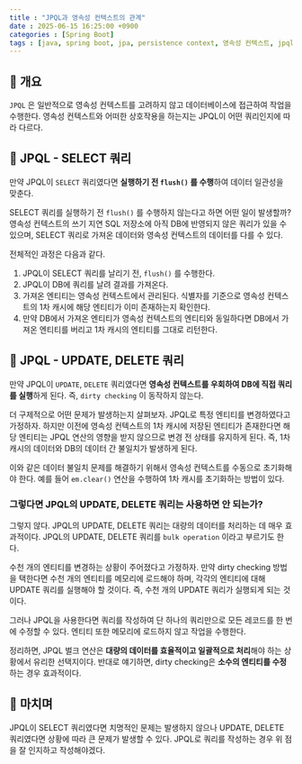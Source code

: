 ```yaml
---
title : "JPQL과 영속성 컨텍스트의 관계"
date : 2025-06-15 16:25:00 +0900
categories : [Spring Boot]
tags : [java, spring boot, jpa, persistence context, 영속성 컨텍스트, jpql, 스프링 부트]
---
```


## 📌 개요

`JPQL` 은 일반적으로 영속성 컨텍스트를 고려하지 않고 데이터베이스에 접근하여 작업을 수행한다. 영속성 컨텍스트와 어떠한 상호작용을 하는지는 JPQL이 어떤 쿼리인지에 따라 다르다.

## 📌 JPQL - SELECT 쿼리

만약 JPQL이 `SELECT` 쿼리였다면 **실행하기 전 `flush()` 를 수행**하여 데이터 일관성을 맞춘다.

SELECT 쿼리를 실행하기 전 `flush()` 를 수행하지 않는다고 하면 어떤 일이 발생할까? 영속성 컨텍스트의 쓰기 지연 SQL 저장소에 아직 DB에 반영되지 않은 쿼리가 있을 수 있으며, SELECT 쿼리로 가져온 데이터와 영속성 컨텍스트의 데이터를 다를 수 있다.

전체적인 과정은 다음과 같다.

1. JPQL이 SELECT 쿼리를 날리기 전, `flush()` 를 수행한다.
2. JPQL이 DB에 쿼리를 날려 결과를 가져온다.
3. 가져온 엔티티는 영속성 컨텍스트에서 관리된다. 식별자를 기준으로 영속성 컨텍스트의 1차 캐시에 해당 엔티티가 이미 존재하는지 확인한다.
4. 만약 DB에서 가져온 엔티티가 영속성 컨텍스트의 엔티티와 동일하다면 DB에서 가져온 엔티티를 버리고 1차 캐시의 엔티티를 그대로 리턴한다.

## 📌 JPQL - UPDATE, DELETE 쿼리

만약 JPQL이 `UPDATE`, `DELETE` 쿼리였다면 **영속성 컨텍스트를 우회하여 DB에 직접 쿼리를 실행**하게 된다. 즉, `dirty checking` 이 동작하지 않는다.

더 구제적으로 어떤 문제가 발생하는지 살펴보자. JPQL로 특정 엔티티를 변경하였다고 가정하자. 하지만 이전에 영속성 컨텍스트의 1차 캐시에 저장된 엔티티가 존재한다면 해당 엔티티는 JPQL 연산의 영향을 받지 않으므로 변경 전 상태를 유지하게 된다. 즉, 1차 캐시의 데이터와 DB의 데이터 간 불일치가 발생하게 된다.

이와 같은 데이터 불일치 문제를 해결하기 위해서 영속성 컨텍스트를 수동으로 초기화해야 한다. 예를 들어 `em.clear()` 연산을 수행하여 1차 캐시를 초기화하는 방법이 있다.

### 그렇다면 JPQL의 UPDATE, DELETE 쿼리는 사용하면 안 되는가?

그렇지 않다. JPQL의 UPDATE, DELETE 쿼리는 대량의 데이터를 처리하는 데 매우 효과적이다. JPQL의 UPDATE, DELETE 쿼리를 `bulk operation` 이라고 부르기도 한다.

수천 개의 엔티티를 변경하는 상황이 주어졌다고 가정하자. 만약 dirty checking 방법을 택한다면 수천 개의 엔티티를 메모리에 로드해야 하며, 각각의 엔티티에 대해 UPDATE 쿼리를 실행해야 할 것이다. 즉, 수천 개의 UPDATE 쿼리가 실행되게 되는 것이다.

그러나 JPQL을 사용한다면 쿼리를 작성하여 단 하나의 쿼리만으로 모든 레코드를 한 번에 수정할 수 있다. 엔티티 또한 메모리에 로드하지 않고 작업을 수행한다.

정리하면, JPQL 벌크 연산은 **대량의 데이터를 효율적이고 일괄적으로 처리**해야 하는 상황에서 유리한 선택지이다. 반대로 얘기하면, dirty checking은 **소수의 엔티티를 수정**하는 경우 효과적이다.

## 📌 마치며

JPQL이 SELECT 쿼리였다면 치명적인 문제는 발생하지 않으나 UPDATE, DELETE 쿼리였다면 상황에 따라 큰 문제가 발생할 수 있다. JPQL로 쿼리를 작성하는 경우 위 점을 잘 인지하고 작성해야겠다.